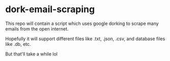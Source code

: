 # dork-email-scraping


This repo will contain a script which uses google dorking to scrape many emails from the open internet.

Hopefully it will support different files like .txt, .json, .csv, and database files like .db, etc.

But that'll take a while lol
